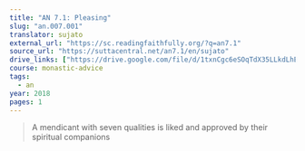 ```yaml
---
title: "AN 7.1: Pleasing"
slug: "an.007.001"
translator: sujato
external_url: "https://sc.readingfaithfully.org/?q=an7.1"
source_url: "https://suttacentral.net/an7.1/en/sujato"
drive_links: ["https://drive.google.com/file/d/1txnCgc6eSOqTdX35LLkdLhEuZzaZA8I8/view?usp=drivesdk"]
course: monastic-advice
tags:
  - an
year: 2018
pages: 1
---
```


> A mendicant with seven qualities is liked and approved by their spiritual companions
